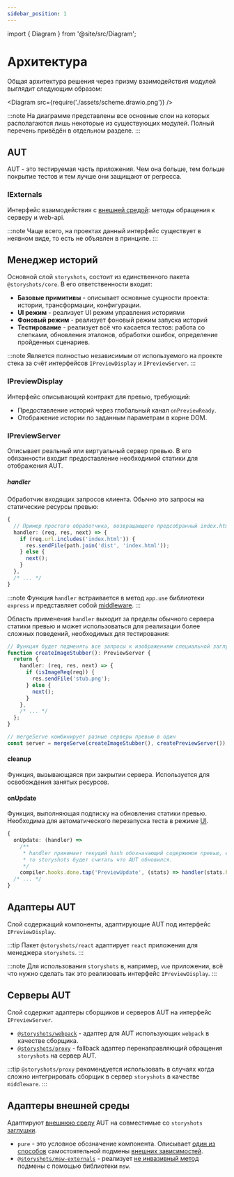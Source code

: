 ```yaml
---
sidebar_position: 1
---
```


import { Diagram } from '@site/src/Diagram';

# Архитектура

Общая архитектура решения через призму взаимодействия модулей выглядит следующим образом:

<Diagram src={require('./assets/scheme.drawio.png')} />

:::note
На диаграмме представлены все основные слои на которых располагаются лишь некоторые из существующих модулей. Полный
перечень привёдён в отдельном разделе.
:::

## AUT

AUT - это тестируемая часть приложения. Чем она больше, тем больше покрытие тестов и тем лучше они защищают от регресса.

### IExternals

Интерфейс взаимодействия с [внешней средой](/specification/requirements/env): методы обращения к серверу и web-api.

:::note
Чаще всего, на проектах данный интерфейс существует в неявном виде, то есть не объявлен в принципе.
:::

## Менеджер историй

Основной слой `storyshots`, состоит из единственного пакета `@storyshots/core`. В его ответственности входит:

- **Базовые примитивы** - описывает основные сущности проекта: истории, трансформации, конфигурации.
- **UI режим** - реализует UI режим управления историями
- **Фоновый режим** - реализует фоновый режим запуска историй
- **Тестирование** - реализует всё что касается тестов: работа со слепками, обновления эталонов, обработки ошибок,
  определение пройденных сценариев.

:::note
Является полностью независимым от используемого на проекте стека за счёт интерфейсов `IPreviewDisplay` и
`IPreviewServer`.
:::

### IPreviewDisplay

Интерфейс описывающий контракт для превью, требующий:

* Предоставление историй через глобальный канал `onPreviewReady`.
* Отображение истории по заданным параметрам в корне DOM.

### IPreviewServer

Описывает реальный или виртуальный сервер превью. В его обязанности входит предоставление необходимой статики для
отображения AUT.

##### handler

Обработчик входящих запросов клиента. Обычно это запросы на статические ресурсы превью:

```ts
{
  // Пример простого обработчика, возвращающего предсобранный index.html
  handler: (req, res, next) => {
    if (req.url.includes('index.html')) {
      res.sendFile(path.join('dist', 'index.html'));
    } else {
      next();
    }
  },
  /* ... */
}
```

:::note
Функция `handler` встраивается в метод `app.use` библиотеки `express` и представляет
собой [middleware](https://expressjs.com/en/guide/writing-middleware.html#writing-middleware-for-use-in-express-apps).
:::

Область применения `handler` выходит за пределы обычного сервера статики превью и может использоваться для реализации
более сложных поведений, необходимых для тестирования:

```ts
// Функция будет подменять все запросы к изображениям специальной заглушкой
function createImageStubber(): PreviewServer {
  return {
    handler: (req, res, next) => {
      if (isImageReq(req)) {
        res.sendFile('stub.png');
      } else {
        next();
      }
    },
    /* ... */
  };
}

// mergeServe комбинирует разные серверы превью в один
const server = mergeServe(createImageStubber(), createPreviewServer());
```

#### cleanup

Функция, вызывающаяся при закрытии сервера. Используется для освобождения занятых ресурсов.

#### onUpdate

Функция, выполняющая подписку на обновления статики превью. Необходима для автоматического перезапуска теста в
режиме [UI](/ui/).

```ts
{
  onUpdate: (handler) =>
    /**
     * handler принимает текущий hash обозначающий содержимое превью, если хеш изменился,
     * то storyshots будет считать что AUT обновился.
     */
    compiler.hooks.done.tap('PreviewUpdate', (stats) => handler(stats.hash)),
  /* ... */
}
```

## Адаптеры AUT

Слой содержащий компоненты, адаптирующие AUT под интерфейс `IPreviewDisplay`.

:::tip
Пакет `@storyshots/react` адаптирует `react` приложения для менеджера `storyshots`.
:::

:::note
Для использования `storyshots` в, например, `vue` приложении, всё что нужно сделать так это реализовать интерфейс
`IPreviewDisplay`.
:::

## Серверы AUT

Слой содержит адаптеры сборщиков и серверов AUT на интерфейс `IPreviewServer`.

- [`@storyshots/webpack`](/modules/webpack) - адаптер для AUT использующих `webpack` в качестве сборщика.
- [`@storyshots/proxy`](/modules/proxy) - fallback адаптер перенаправляющий обращения `storyshots` на сервер AUT.

:::tip
`@storyshots/proxy` рекомендуется использовать в случаях когда сложно интегрировать сборщик в сервер
`storyshots` в качестве `middleware`.
:::

## Адаптеры внешней среды

Адаптируют [внешнюю среду](/specification/requirements/env) AUT на совместимые
со `storyshots` [заглушки](/specification/requirements/env).

- `pure` - это условное обозначение компонента. Описывает [один из способов](/patterns/replace#подмена-через-инверсию)
  самостоятельной подмены
  [внешних зависимостей](/specification/requirements/env).
- [`@storyshots/msw-externals`](/modules/msw) - реализует [не инвазивный метод](/patterns/replace#подмена-через-сайд-эффекты)
  подмены с помощью библиотеки `msw`.
